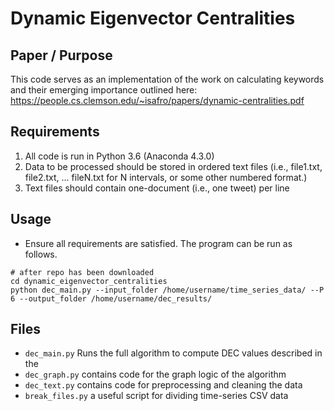 # Dynamic Eigenvector Centralities
## Paper / Purpose
This code serves as an implementation of the work on calculating keywords and their emerging importance outlined here: https://people.cs.clemson.edu/~isafro/papers/dynamic-centralities.pdf

## Requirements
1. All code is run in Python 3.6 (Anaconda 4.3.0)
2. Data to be processed should be stored in ordered text files (i.e., file1.txt, file2.txt, ... fileN.txt for N intervals, or some other numbered format.)
3. Text files should contain one-document (i.e., one tweet) per line

## Usage
* Ensure all requirements are satisfied. The program can be run as follows.
```
# after repo has been downloaded
cd dynamic_eigenvector_centralities
python dec_main.py --input_folder /home/username/time_series_data/ --P 6 --output_folder /home/username/dec_results/
```

## Files
* `dec_main.py` Runs the full algorithm to compute DEC values described in the 
* `dec_graph.py` contains code for the graph logic of the algorithm
* `dec_text.py` contains code for preprocessing and cleaning the data
* `break_files.py` a useful script for dividing time-series CSV data

